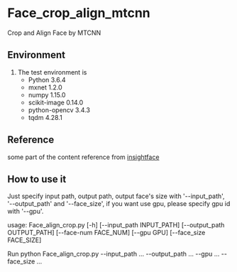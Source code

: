 # Face_crop_align_mtcnn
Crop and Align Face by MTCNN

## Environment

1. The test environment is
    - Python 3.6.4
    - mxnet 1.2.0
    - numpy 1.15.0
    - scikit-image 0.14.0 
    - python-opencv 3.4.3
    - tqdm 4.28.1

## Reference

   some part of the content reference from [insightface](https://github.com/deepinsight/insightface)
   
## How to use it

   Just specify input path, output path, output face's size with '--input_path', '--output_path' and '--face_size', if you want use gpu, please specify gpu id with '--gpu'. 
   
   usage: Face_align_crop.py [-h] [--input_path INPUT_PATH]
                          [--output_path OUTPUT_PATH] [--face-num FACE_NUM]
                          [--gpu GPU] [--face_size FACE_SIZE]
                          
   Run python Face_align_crop.py --input_path ... --output_path ... --gpu ... --face_size ...
